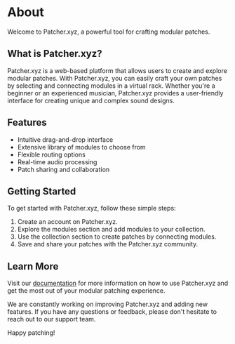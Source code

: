 # About

Welcome to Patcher.xyz, a powerful tool for crafting modular patches.

## What is Patcher.xyz?

Patcher.xyz is a web-based platform that allows users to create and explore modular patches. With Patcher.xyz, you can easily craft your own patches by selecting and connecting modules in a virtual rack. Whether you're a beginner or an experienced musician, Patcher.xyz provides a user-friendly interface for creating unique and complex sound designs.

## Features

- Intuitive drag-and-drop interface
- Extensive library of modules to choose from
- Flexible routing options
- Real-time audio processing
- Patch sharing and collaboration

## Getting Started

To get started with Patcher.xyz, follow these simple steps:

1. Create an account on Patcher.xyz.
2. Explore the modules section and add modules to your collection.
3. Use the collection section to create patches by connecting modules.
4. Save and share your patches with the Patcher.xyz community.

## Learn More

Visit our [documentation](../README.md) for more information on how to use Patcher.xyz and get the most out of your modular patching experience.

We are constantly working on improving Patcher.xyz and adding new features. If you have any questions or feedback, please don't hesitate to reach out to our support team.

Happy patching!

